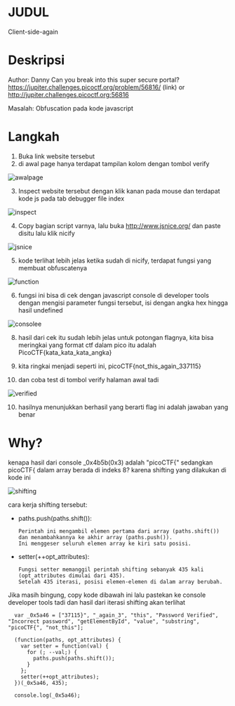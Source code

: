 # JUDUL
Client-side-again

# Deskripsi
Author: Danny
Can you break into this super secure portal? https://jupiter.challenges.picoctf.org/problem/56816/ (link) or http://jupiter.challenges.picoctf.org:56816

Masalah: Obfuscation pada kode javascript

# Langkah
1. Buka link website tersebut
2. di awal page hanya terdapat tampilan kolom dengan tombol verify

![awalpage](https://github.com/user-attachments/assets/9083fefc-27c6-44b4-9d76-86d2d5c1efe9)

3. Inspect website tersebut dengan klik kanan pada mouse dan terdapat kode js pada tab debugger file index

![inspect](https://github.com/user-attachments/assets/055dbbf1-cc1a-4fe8-b47e-5d1c20931bea)


4. Copy bagian script varnya, lalu buka http://www.jsnice.org/ dan paste disitu lalu klik nicify

![jsnice](https://github.com/user-attachments/assets/4960e289-9f8b-4768-9a90-3d87608a6ee5)

5. kode terlihat lebih jelas ketika sudah di nicify, terdapat fungsi yang membuat obfuscatenya 

![function](https://github.com/user-attachments/assets/abdc0fb1-04f0-4257-9126-65431aa9cc9c)

6. fungsi ini bisa di cek dengan javascript console di developer tools dengan mengisi parameter fungsi tersebut, isi dengan angka hex hingga hasil undefined

![consolee](https://github.com/user-attachments/assets/70470935-87f7-46b2-8ef9-26ac493ade8e)


8. hasil dari cek itu sudah lebih jelas untuk potongan flagnya, kita bisa meringkai yang format ctf dalam pico itu adalah PicoCTF{kata_kata_kata_angka}

9. kita ringkai menjadi seperti ini, picoCTF{not_this_again_337115}
10. dan coba test di tombol verify halaman awal tadi

![verified](https://github.com/user-attachments/assets/5b66897f-146f-4367-a4c7-388c5c1a6db2)


10. hasilnya menunjukkan berhasil yang berarti flag ini adalah jawaban yang benar

# Why?
kenapa hasil dari console _0x4b5b(0x3) adalah "picoCTF{" sedangkan picoCTF{ dalam array berada di indeks 8? karena shifting yang dilakukan di kode ini

![shifting](https://github.com/user-attachments/assets/9a614f7a-9ec5-401d-b605-cc265d906a49)

cara kerja shifting tersebut:
- paths.push(paths.shift()):

      Perintah ini mengambil elemen pertama dari array (paths.shift()) dan menambahkannya ke akhir array (paths.push()).
      Ini menggeser seluruh elemen array ke kiri satu posisi.

- setter(++opt_attributes):

      Fungsi setter memanggil perintah shifting sebanyak 435 kali (opt_attributes dimulai dari 435).
      Setelah 435 iterasi, posisi elemen-elemen di dalam array berubah.

Jika masih bingung, copy kode dibawah ini lalu pastekan ke console developer tools tadi dan hasil dari iterasi shifting akan terlihat

      var _0x5a46 = ["37115}", "_again_3", "this", "Password Verified", "Incorrect password", "getElementById", "value", "substring", "picoCTF{", "not_this"];
      
      (function(paths, opt_attributes) {
        var setter = function(val) {
          for (; --val;) {
            paths.push(paths.shift());
          }
        };
        setter(++opt_attributes);
      })(_0x5a46, 435);
      
      console.log(_0x5a46);

